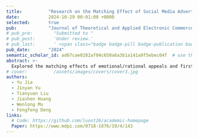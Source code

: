 ```yaml
---
title:          "Research on the Matching Effect of Social Media Advertising Appeal and Narrative Person: Evidence from China"
date:           2024-10-29 00:01:00 +0800
selected:       true
pub:            "Journal of Theoretical and Applied Electronic Commerce Research (JTAER)"
# pub_pre:        "Submitted to "
# pub_post:       'Under review.'
# pub_last:       ' <span class="badge badge-pill badge-publication badge-success">Spotlight</span>'
pub_date:       "2024"
semantic_scholar_id: ad67cae0282af04c650a6a3b1a141a9f5ebec04f  # use this to retrieve citation count
abstract: >-
  Explored the matching effects of emotional/rational appeals and first-/third-person narratives in social media advertising, revealing a dual-pathway mechanism by which different combinations influence consumer attitudes.
# cover:          /assets/images/covers/cover3.jpg
authors:
  - Yu Jia
  - Jinyan Yu
  - Tianyuan Liu
  - Jiashen Huang
  - Wenlong Mu
  - Fengfeng Deng
links:
  # Code: https://github.com/luost26/academic-homepage
  Paper: https://www.mdpi.com/0718-1876/19/4/143
---
```

